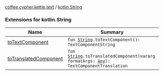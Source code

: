 [coffee.cypher.kettle.text](../index.md) / [kotlin.String](./index.md)

### Extensions for kotlin.String

| Name | Summary |
|---|---|
| [toTextComponent](to-text-component.md) | `fun `[`String`](https://kotlinlang.org/api/latest/jvm/stdlib/kotlin/-string/index.html)`.toTextComponent(): TextComponentString` |
| [toTranslatedComponent](to-translated-component.md) | `fun `[`String`](https://kotlinlang.org/api/latest/jvm/stdlib/kotlin/-string/index.html)`.toTranslatedComponent(vararg formatArgs: `[`Any`](https://kotlinlang.org/api/latest/jvm/stdlib/kotlin/-any/index.html)`): TextComponentTranslation` |
